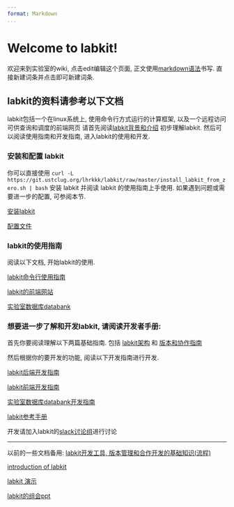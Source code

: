 ```yaml
---
format: Markdown
...
```


# Welcome to labkit!

欢迎来到实验室的wiki, 点击edit编辑这个页面, 正文使用[markdown语法]()书写. 直接新建词条并点击即可新建词条.


## labkit的资料请参考以下文档

labkit包括一个在linux系统上, 使用命令行方式运行的计算框架, 以及一个远程访问可供查询和调度的前端网页
请首先阅读[labkit背景和介绍]() 初步理解labkit.
然后可以阅读使用指南和开发指南, 进入labkit的使用和开发.

### 安装和配置 labkit
你可以直接使用 `curl -L  https://git.ustclug.org/lhrkkk/labkit/raw/master/install_labkit_from_zero.sh | bash` 安装 labkit 并阅读 labkit 的使用指南上手使用. 如果遇到问题或需要进一步的配置, 可参阅本节.

[安装labkit]()

[配置文件]()

### labkit的使用指南

阅读以下文档, 开始labkit的使用.

[labkit命令行使用指南]()

[labkit的前端网站][6]

[实验室数据库databank][7]

### 想要进一步了解和开发labkit, 请阅读开发者手册:
首先你要阅读理解以下两篇基础指南. 包括
[labkit架构]() 和 [版本和协作指南]()


然后根据你的要开发的功能, 阅读以下开发指南进行开发.

[labkit后端开发指南]()

[labkit前端开发指南]()

[实验室数据库databank开发指南]()

[labkit参考手册][13]

开发请加入labkit的[slack讨论组][14]进行讨论

---- 

以前的一些文档备用:
[labkit开发工具, 版本管理和合作开发的基础知识(流程)]()

[introduction of labkit]()

[labkit 演示]()

[labkit的组会ppt][18]

[6]:	http://210.45.66.91:3450
[7]:	http://localhost
[13]:	http://labkit.readthedocs.io/en/latest/index.html
[14]:	https://labkit.slack.com/signup
[18]:	smb://210.45.66.90/